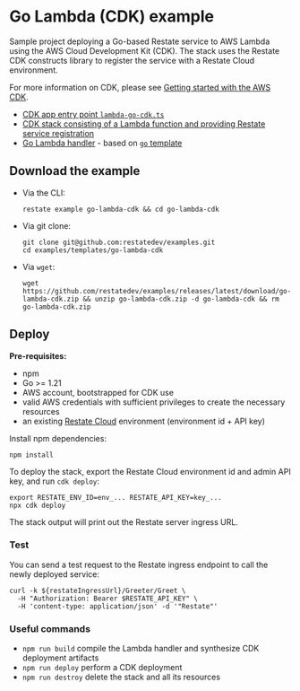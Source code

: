 # Go Lambda (CDK) example

Sample project deploying a Go-based Restate service to AWS Lambda using the AWS Cloud Development Kit (CDK).
The stack uses the Restate CDK constructs library to register the service with a Restate Cloud environment.

For more information on CDK, please see [Getting started with the AWS CDK](https://docs.aws.amazon.com/cdk/v2/guide/getting_started.html).

* [CDK app entry point `lambda-go-cdk.ts`](bin/lambda-go-cdk.ts)
* [CDK stack consisting of a Lambda function and providing Restate service registration](cdk/lambda-go-cdk-stack.ts)
* [Go Lambda handler](lambda) - based on [`go` template](../go)

## Download the example

- Via the CLI:
    ```shell
    restate example go-lambda-cdk && cd go-lambda-cdk
    ```

- Via git clone:
    ```shell
    git clone git@github.com:restatedev/examples.git
    cd examples/templates/go-lambda-cdk
    ```

- Via `wget`:
    ```shell
    wget https://github.com/restatedev/examples/releases/latest/download/go-lambda-cdk.zip && unzip go-lambda-cdk.zip -d go-lambda-cdk && rm go-lambda-cdk.zip
    ```

## Deploy

**Pre-requisites:**

* npm
* Go >= 1.21
* AWS account, bootstrapped for CDK use
* valid AWS credentials with sufficient privileges to create the necessary resources
* an existing [Restate Cloud](https://restate.dev) environment (environment id + API key)

Install npm dependencies:

```shell
npm install
```

To deploy the stack, export the Restate Cloud environment id and admin API key, and run `cdk deploy`:

```shell
export RESTATE_ENV_ID=env_... RESTATE_API_KEY=key_...
npx cdk deploy
```

The stack output will print out the Restate server ingress URL.

### Test

You can send a test request to the Restate ingress endpoint to call the newly deployed service:

```shell
curl -k ${restateIngressUrl}/Greeter/Greet \
  -H "Authorization: Bearer $RESTATE_API_KEY" \
  -H 'content-type: application/json' -d '"Restate"'
```

### Useful commands

* `npm run build`    compile the Lambda handler and synthesize CDK deployment artifacts
* `npm run deploy`   perform a CDK deployment
* `npm run destroy`  delete the stack and all its resources

